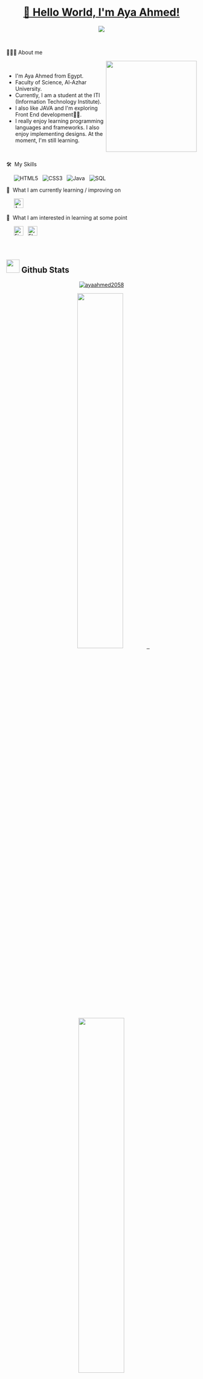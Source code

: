 <h1 align="center"><a href="https://peterhan.dev">👋 Hello World, I'm Aya Ahmed!</a></h1>
<p align="center">
  <a href="https://git.io/typing-svg"><img src="https://readme-typing-svg.herokuapp.com?color=FFCCBC&center=true&lines=+👋🏾+welcome+to+my+Github+Profile!"></a>
</p>

<br>

👩🏻‍💻 About me

<picture> <img align="right" src="https://media.giphy.com/media/jIgXf4hgbHCeKiXpvt/giphy.gif" width = 240px></picture>

<br>

- I'm Aya Ahmed from Egypt.
- Faculty of Science, Al-Azhar University.
- Currently, I am a student at the ITI (Information Technology Institute).
- I also like JAVA and I'm exploring Front End development🐱‍💻.
- I really enjoy learning programming languages and frameworks. I also enjoy implementing designs. At the moment, I'm still learning.

<br>

🛠  My Skills

<a name="learning-now"></a>
&nbsp; &nbsp;&nbsp;
![HTML5](https://img.shields.io/badge/-HTML5-%23E44D27?style=flat-square&logo=html5&logoColor=ffffff)
&nbsp;
![CSS3](https://img.shields.io/badge/-CSS3-%231572B6?style=flat-square&logo=css3)
&nbsp;
![Java](https://img.shields.io/badge/JAVA-orange?style=flat-square&logo=java)
&nbsp;
![SQL](https://img.shields.io/badge/-SQL-black?style=flat-square&logo=sql)

<a name="learning-next"></a>

📖  What I am currently learning / improving on

&nbsp; &nbsp;&nbsp;
<img src="https://img.shields.io/badge/Android-282C34?logo=android&logoColor=3DDC84" alt="Android logo" title="Android" height="25" />

👾  What I am interested in learning at some point

&nbsp; &nbsp;&nbsp;
<img src="https://img.shields.io/badge/Firebase-282C34?logo=firebase&logoColor=FFCA28" alt="Firebase logo" title="Firebase" height="25" />
&nbsp;
<img src="https://img.shields.io/badge/Flutter-282C34?logo=flutter&logoColor=02569B" alt="Flutter logo" title="Flutter" height="25" />

<br>

<h2><img src = "https://media.giphy.com/media/iY8CRBdQXODJSCERIr/giphy.gif" width ="35"> Github Stats </h2>

<p align="center">
<a href="https://github.com/ayaahmed2058">
<img align="center" src="https://github-readme-stats.vercel.app/api/top-langs?username=ayaahmed2058&show_icons=true&theme=dracula&locale=en&layout=compact" alt="ayaahmed2058" />
</p>

<p align="center">      
<a href="https://github.com/ayaahmed2058">
<img width="49%" src="https://github-readme-stats.vercel.app/api?username=ayaahmed2058&show_icons=true&theme=dracula&hide_border=true" />
  &nbsp;
<img width="49%" src="https://github-readme-streak-stats.herokuapp.com/?user=ayaahmed2058&theme=dracula&hide_border=true" />
</a>
</p>

<br>

<h2> <img src='https://raw.githubusercontent.com/ShahriarShafin/ShahriarShafin/main/Assets/handshake.gif' width="80"> Connect with me </h2>

<p align="center">
  <a href="https://github.com/ayaahmed2058">
    <picture>
      <source media="(prefers-color-scheme: dark)" srcset="https://cdn.simpleicons.org/github/white">
      <img alt="GitHub" title="GitHub" height="48" width="48" src="https://cdn.simpleicons.org/github"></picture></a>
  &nbsp;
  <a href="https://www.linkedin.com/in/aya-ahmed-a6412620a?utm_source=share&utm_campaign=share_via&utm_content=profile&utm_medium=android_app">
    <img alt="LinkedIn" title="LinkedIn" height="48" width="48" src="https://cdn.simpleicons.org/linkedin"></a>
  &nbsp;
   <a href="mailto:ayaahmed75383@gmail.com">
    <img alt="Contact me via Gmail" title="Gmail" height="48" width="48" src="https://cdn.simpleicons.org/Gmail"></a>
   &nbsp;
  <a href="https://t.me/aya_ahmed654">
    <img alt="Contact me via Telegram" title="npm" height="48" width="48" src="https://cdn.simpleicons.org/telegram"></a>
  &nbsp;
</p>

<p align="center">
<p align="center"> <img src="https://komarev.com/ghpvc/?username=ayaahmed8520&label=Profile%20views&color=0e75b6&style=flat" alt="ayaahmed2058" /> </p>
</p>

<br>
<p align="center"><samp>
Check out my repos ⬇️  
  </samp>
</p>

<p align="center">
<img  src="https://github.com/Govindv7555/Govindv7555/blob/main/49e76e0596857673c5c80c85b84394c1.gif" width= 45% height=95px>
</p>
